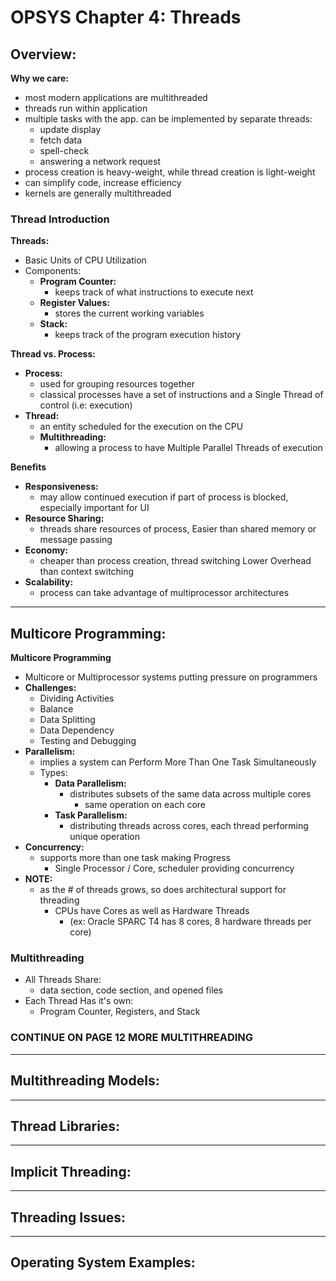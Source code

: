 # OPSYS Chapter 4: Threads #   

## Overview:
**Why we care:**
- most modern applications are multithreaded
- threads run within application
- multiple tasks with the app. can be implemented by separate threads:
    - update display
    - fetch data
    - spell-check
    - answering a network request
- process creation is heavy-weight, while thread creation is light-weight
- can simplify code, increase efficiency
- kernels are generally multithreaded

### Thread Introduction
**Threads:**
- Basic Units of CPU Utilization
- Components:
    - **Program Counter:**
        - keeps track of what instructions to execute next
    - **Register Values:**
        - stores the current working variables
    - **Stack:**
        - keeps track of the program execution history

**Thread vs. Process:**
- **Process:**
    - used for grouping resources together
    - classical processes have a set of instructions and a Single Thread of control (i.e: execution)
- **Thread:**
    - an entity scheduled for the execution on the CPU
    - **Multithreading:**
        - allowing a process to have Multiple Parallel Threads of execution

**Benefits**
- **Responsiveness:**
    - may allow continued execution if part of process is blocked, especially important for UI
- **Resource Sharing:**
    - threads share resources of process, Easier than shared memory or message passing
- **Economy:**
    - cheaper than process creation, thread switching Lower Overhead than context switching
- **Scalability:**
    - process can take advantage of multiprocessor architectures

------------------------
## Multicore Programming:
**Multicore Programming**
- Multicore or Multiprocessor systems putting pressure on programmers
- **Challenges:**
    - Dividing Activities
    - Balance
    - Data Splitting
    - Data Dependency
    - Testing and Debugging
- **Parallelism:**
    - implies a system can Perform More Than One Task Simultaneously
    - Types: 
        - **Data Parallelism:**
            - distributes subsets of the same data across multiple cores
                - same operation on each core
        - **Task Parallelism:**
            - distributing threads across cores, each thread performing unique operation
- **Concurrency:**
    - supports more than one task making Progress
        - Single Processor / Core, scheduler providing concurrency
- **NOTE:**
    - as the # of threads grows, so does architectural support for threading
        - CPUs have Cores as well as Hardware Threads
            - (ex: Oracle SPARC T4 has 8 cores, 8 hardware threads per core)

### Multithreading
- All Threads Share: 
    - data section, code section, and opened files
- Each Thread Has it's own:
    - Program Counter, Registers, and Stack

### CONTINUE ON PAGE 12 MORE MULTITHREADING

------------------------
## Multithreading Models:

------------------------
## Thread Libraries: 

------------------------
## Implicit Threading:

------------------------
## Threading Issues:

------------------------
## Operating System Examples: 